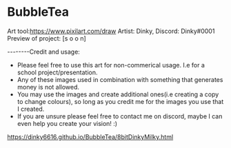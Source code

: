 # BubbleTea

Art tool:https://www.pixilart.com/draw
Artist: Dinky, Discord: Dinky#0001
Preview of project:  [s o o n]

--------Credit and usage:
+ Please feel free to use this art for non-commerical usage. I.e for a school project/presentation.
+ Any of these images used in combination with something that generates money is not allowed.
+ You may use the images and create additional ones(i.e creating a copy to change colours), 
so long as you credit me for the images you use that I created.
+ If you are unsure please feel free to contact me on discord, maybe I can even help you create your
vision! :)

https://dinky6616.github.io/BubbleTea/8bitDinkyMilky.html
